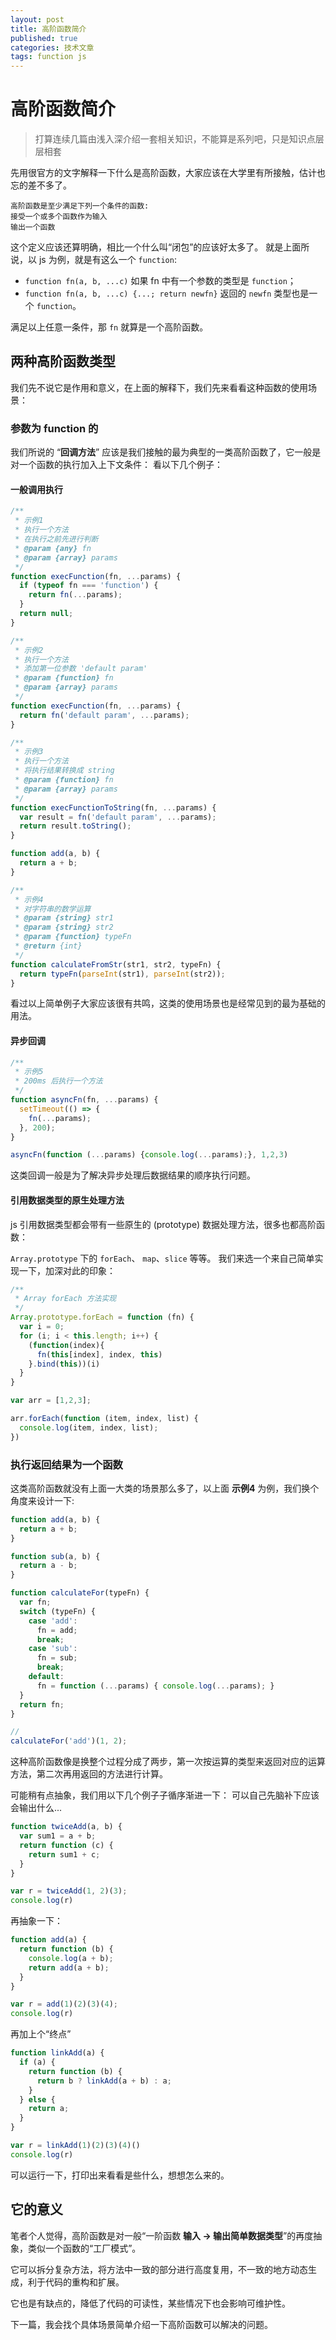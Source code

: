 ```yaml
---
layout: post
title: 高阶函数简介
published: true
categories: 技术文章
tags: function js
---
```


# 高阶函数简介

> 打算连续几篇由浅入深介绍一套相关知识，不能算是系列吧，只是知识点层层相套

先用很官方的文字解释一下什么是高阶函数，大家应该在大学里有所接触，估计也忘的差不多了。

~~~text
高阶函数是至少满足下列一个条件的函数:
接受一个或多个函数作为输入
输出一个函数
~~~

这个定义应该还算明确，相比一个什么叫“闭包”的应该好太多了。
就是上面所说，以 js 为例，就是有这么一个 `function`:

* `function fn(a, b, ...c)` 如果 fn 中有一个参数的类型是 `function`；
* `function fn(a, b, ...c) {...; return newfn}` 返回的 `newfn` 类型也是一个 `function`。

满足以上任意一条件，那 `fn` 就算是一个高阶函数。

## 两种高阶函数类型

我们先不说它是作用和意义，在上面的解释下，我们先来看看这种函数的使用场景：

### 参数为 function 的

我们所说的 “**回调方法**” 应该是我们接触的最为典型的一类高阶函数了，它一般是对一个函数的执行加入上下文条件：
看以下几个例子：

#### 一般调用执行

~~~javascript
/**
 * 示例1
 * 执行一个方法
 * 在执行之前先进行判断
 * @param {any} fn
 * @param {array} params
 */
function execFunction(fn, ...params) {
  if (typeof fn === 'function') {
    return fn(...params);
  }
  return null;
}
~~~

~~~javascript
/**
 * 示例2
 * 执行一个方法
 * 添加第一位参数 'default param'
 * @param {function} fn
 * @param {array} params
 */
function execFunction(fn, ...params) {
  return fn('default param', ...params);
}
~~~

~~~javascript
/**
 * 示例3
 * 执行一个方法
 * 将执行结果转换成 string
 * @param {function} fn
 * @param {array} params
 */
function execFunctionToString(fn, ...params) {
  var result = fn('default param', ...params);
  return result.toString();
}
~~~

~~~javascript
function add(a, b) {
  return a + b;
}

/**
 * 示例4
 * 对字符串的数学运算
 * @param {string} str1
 * @param {string} str2
 * @param {function} typeFn
 * @return {int}
 */
function calculateFromStr(str1, str2, typeFn) {
  return typeFn(parseInt(str1), parseInt(str2));
}
~~~

看过以上简单例子大家应该很有共鸣，这类的使用场景也是经常见到的最为基础的用法。

#### 异步回调

~~~javascript
/**
 * 示例5
 * 200ms 后执行一个方法
 */
function asyncFn(fn, ...params) {
  setTimeout(() => {
    fn(...params);
  }, 200);
}

asyncFn(function (...params) {console.log(...params);}, 1,2,3)
~~~

这类回调一般是为了解决异步处理后数据结果的顺序执行问题。

#### 引用数据类型的原生处理方法

js 引用数据类型都会带有一些原生的 (prototype) 数据处理方法，很多也都高阶函数：

`Array.prototype` 下的 `forEach`、 `map`、`slice` 等等。
我们来选一个来自己简单实现一下，加深对此的印象：

~~~javascript
/**
 * Array forEach 方法实现
 */
Array.prototype.forEach = function (fn) {
  var i = 0;
  for (i; i < this.length; i++) {
    (function(index){
      fn(this[index], index, this)
    }.bind(this))(i)
  }
}

var arr = [1,2,3];

arr.forEach(function (item, index, list) {
  console.log(item, index, list);
})
~~~

### 执行返回结果为一个函数

这类高阶函数就没有上面一大类的场景那么多了，以上面 **示例4** 为例，我们换个角度来设计一下:

~~~javascript
function add(a, b) {
  return a + b;
}

function sub(a, b) {
  return a - b;
}

function calculateFor(typeFn) {
  var fn;
  switch (typeFn) {
    case 'add':
      fn = add;
      break;
    case 'sub':
      fn = sub;
      break;
    default:
      fn = function (...params) { console.log(...params); }
  }
  return fn;
}

//
calculateFor('add')(1, 2);
~~~

这种高阶函数像是换整个过程分成了两步，第一次按运算的类型来返回对应的运算方法，第二次再用返回的方法进行计算。

可能稍有点抽象，我们用以下几个例子子循序渐进一下：
可以自己先脑补下应该会输出什么...


~~~javascript
function twiceAdd(a, b) {
  var sum1 = a + b;
  return function (c) {
    return sum1 + c;
  }
}

var r = twiceAdd(1, 2)(3);
console.log(r)
~~~

再抽象一下：

~~~javascript
function add(a) {
  return function (b) {
  	console.log(a + b);
    return add(a + b);
  }
}

var r = add(1)(2)(3)(4);
console.log(r)
~~~

再加上个“终点”

~~~javascript
function linkAdd(a) {
  if (a) {
    return function (b) {
      return b ? linkAdd(a + b) : a;
    }
  } else {
    return a;
  }
}

var r = linkAdd(1)(2)(3)(4)()
console.log(r)
~~~

可以运行一下，打印出来看看是些什么，想想怎么来的。

## 它的意义

笔者个人觉得，高阶函数是对一般“一阶函数 **输入 -> 输出简单数据类型**”的再度抽象，类似一个函数的“工厂模式”。

它可以拆分复杂方法，将方法中一致的部分进行高度复用，不一致的地方动态生成，利于代码的重构和扩展。

它也是有缺点的，降低了代码的可读性，某些情况下也会影响可维护性。

下一篇，我会找个具体场景简单介绍一下高阶函数可以解决的问题。
